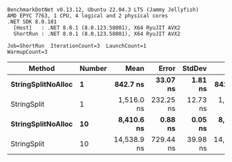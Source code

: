 ```

BenchmarkDotNet v0.13.12, Ubuntu 22.04.3 LTS (Jammy Jellyfish)
AMD EPYC 7763, 1 CPU, 4 logical and 2 physical cores
.NET SDK 8.0.101
  [Host]   : .NET 8.0.1 (8.0.123.58001), X64 RyuJIT AVX2
  ShortRun : .NET 8.0.1 (8.0.123.58001), X64 RyuJIT AVX2

Job=ShortRun  IterationCount=3  LaunchCount=1  
WarmupCount=3  

```
| Method             | Number | Mean        | Error     | StdDev   | Min         | Max         | Gen0   | Allocated |
|------------------- |------- |------------:|----------:|---------:|------------:|------------:|-------:|----------:|
| **StringSplitNoAlloc** | **1**      |    **842.7 ns** |  **33.07 ns** |  **1.81 ns** |    **841.2 ns** |    **844.7 ns** |      **-** |         **-** |
| StringSplit        | 1      |  1,516.0 ns | 232.25 ns | 12.73 ns |  1,505.3 ns |  1,530.1 ns | 0.0381 |    3208 B |
| **StringSplitNoAlloc** | **10**     |  **8,410.6 ns** |   **0.88 ns** |  **0.05 ns** |  **8,410.6 ns** |  **8,410.7 ns** |      **-** |         **-** |
| StringSplit        | 10     | 14,538.9 ns | 729.44 ns | 39.98 ns | 14,504.2 ns | 14,582.6 ns | 0.3815 |   32080 B |
